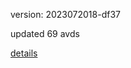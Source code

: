version: 2023072018-df37

updated 69 avds

[details](https://github.com/0x74f917491bfa7ebfa379/ali_avd_db/blob/master/change_log/2023/07/20/18/df37.txt)